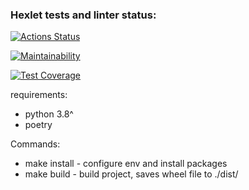 ### Hexlet tests and linter status:
[![Actions Status](https://github.com/DizzyProtos/python-project-51/workflows/hexlet-check/badge.svg)](https://github.com/DizzyProtos/python-project-51/actions)

[![Maintainability](https://api.codeclimate.com/v1/badges/d887157330057a4422c5/maintainability)](https://codeclimate.com/github/DizzyProtos/python-project-51/maintainability)

[![Test Coverage](https://api.codeclimate.com/v1/badges/d887157330057a4422c5/test_coverage)](https://codeclimate.com/github/DizzyProtos/python-project-51/test_coverage)


requirements:
- python 3.8^
- poetry


Commands:
- make install - configure env and install packages
- make build - build project, saves wheel file to ./dist/

